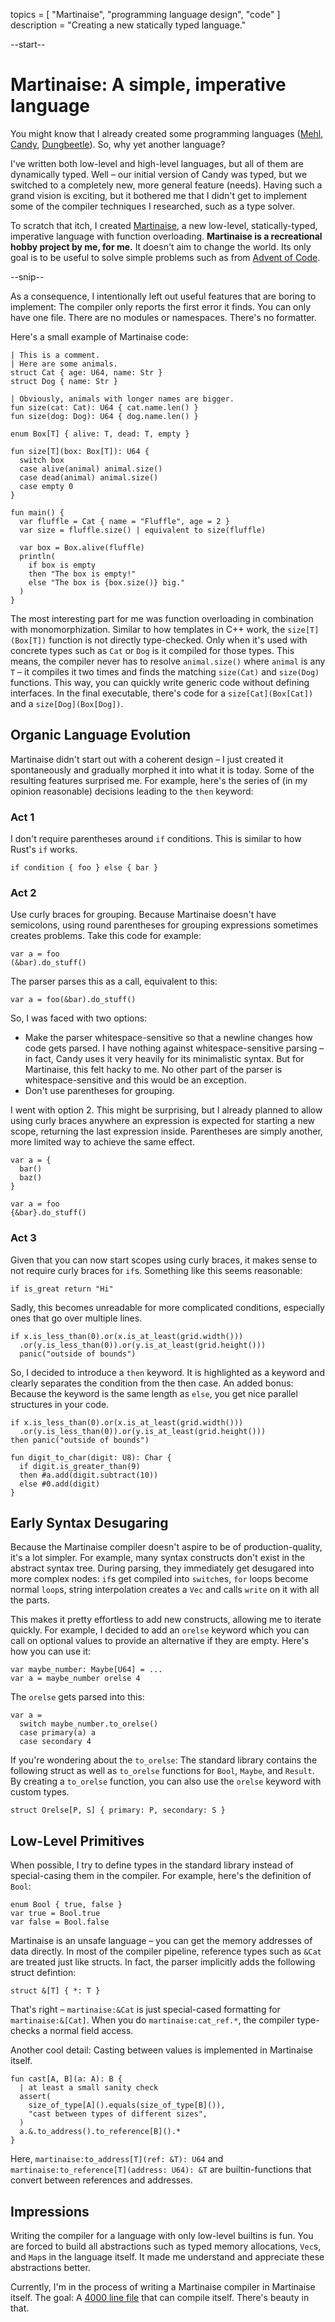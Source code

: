 topics = [ "Martinaise", "programming language design", "code" ]
description = "Creating a new statically typed language."

--start--

# Martinaise: A simple, imperative language

You might know that I already created some programming languages ([Mehl](/mehl), [Candy](/candy), [Dungbeetle](https://github.com/MarcelGarus/dungbeetle)).
So, why yet another language?

I've written both low-level and high-level languages, but all of them are dynamically typed.
Well – our initial version of Candy was typed, but we switched to a completely new, more general feature (needs).
Having such a grand vision is exciting, but it bothered me that I didn't get to implement some of the compiler techniques I researched, such as a type solver.

To scratch that itch, I created [Martinaise](https://github.com/MarcelGarus/martinaise), a new low-level, statically-typed, imperative language with function overloading.
**Martinaise is a recreational hobby project by me, for me.**
It doesn't aim to change the world.
Its only goal is to be useful to solve simple problems such as from [Advent of Code](https://adventofcode.com).

--snip--

As a consequence, I intentionally left out useful features that are boring to implement:
The compiler only reports the first error it finds.
You can only have one file.
There are no modules or namespaces.
There's no formatter.

Here's a small example of Martinaise code:

```martinaise
| This is a comment.
| Here are some animals.
struct Cat { age: U64, name: Str }
struct Dog { name: Str }

| Obviously, animals with longer names are bigger.
fun size(cat: Cat): U64 { cat.name.len() }
fun size(dog: Dog): U64 { dog.name.len() }

enum Box[T] { alive: T, dead: T, empty }

fun size[T](box: Box[T]): U64 {
  switch box
  case alive(animal) animal.size()
  case dead(animal) animal.size()
  case empty 0
}

fun main() {
  var fluffle = Cat { name = "Fluffle", age = 2 }
  var size = fluffle.size() | equivalent to size(fluffle)

  var box = Box.alive(fluffle)
  println(
    if box is empty
    then "The box is empty!"
    else "The box is {box.size()} big."
  )
}
```

The most interesting part for me was function overloading in combination with monomorphization.
Similar to how templates in C++ work, the `size[T](Box[T])` function is not directly type-checked.
Only when it's used with concrete types such as `Cat` or `Dog` is it compiled for those types.
This means, the compiler never has to resolve `animal.size()` where `animal` is any `T` – it compiles it two times and finds the matching `size(Cat)` and `size(Dog)` functions.
This way, you can quickly write generic code without defining interfaces.
In the final executable, there's code for a `size[Cat](Box[Cat])` and a `size[Dog](Box[Dog])`.

## Organic Language Evolution

Martinaise didn't start out with a coherent design – I just created it spontaneously and gradually morphed it into what it is today.
Some of the resulting features surprised me.
For example, here's the series of (in my opinion reasonable) decisions leading to the `then` keyword:

### Act 1

I don't require parentheses around `if` conditions.
This is similar to how Rust's `if` works.

```martinaise
if condition { foo } else { bar }
```

### Act 2

Use curly braces for grouping.
Because Martinaise doesn't have semicolons, using round parentheses for grouping expressions sometimes creates problems.
Take this code for example:

```martinaise
var a = foo
(&bar).do_stuff()
```

The parser parses this as a call, equivalent to this:

```martinaise
var a = foo(&bar).do_stuff()
```

So, I was faced with two options:

- Make the parser whitespace-sensitive so that a newline changes how code gets parsed.
  I have nothing against whitespace-sensitive parsing – in fact, Candy uses it very heavily for its minimalistic syntax.
  But for Martinaise, this felt hacky to me.
  No other part of the parser is whitespace-sensitive and this would be an exception.
- Don't use parentheses for grouping.

I went with option 2.
This might be surprising, but I already planned to allow using curly braces anywhere an expression is expected for starting a new scope, returning the last expression inside.
Parentheses are simply another, more limited way to achieve the same effect.

```martinaise
var a = {
  bar()
  baz()
}

var a = foo
{&bar}.do_stuff()
```

### Act 3

Given that you can now start scopes using curly braces, it makes sense to not require curly braces for `if`s.
Something like this seems reasonable:

```martinaise
if is_great return "Hi"
```

Sadly, this becomes unreadable for more complicated conditions, especially ones that go over multiple lines.

```martinaise
if x.is_less_than(0).or(x.is_at_least(grid.width()))
  .or(y.is_less_than(0)).or(y.is_at_least(grid.height()))
  panic("outside of bounds")
```

So, I decided to introduce a `then` keyword.
It is highlighted as a keyword and clearly separates the condition from the then case.
An added bonus:
Because the keyword is the same length as `else`, you get nice parallel structures in your code.

```martinaise
if x.is_less_than(0).or(x.is_at_least(grid.width()))
  .or(y.is_less_than(0)).or(y.is_at_least(grid.height()))
then panic("outside of bounds")
```

```martinaise
fun digit_to_char(digit: U8): Char {
  if digit.is_greater_than(9)
  then #a.add(digit.subtract(10))
  else #0.add(digit)
}
```

## Early Syntax Desugaring

Because the Martinaise compiler doesn't aspire to be of production-quality, it's a lot simpler.
For example, many syntax constructs don't exist in the abstract syntax tree.
During parsing, they immediately get desugared into more complex nodes:
`if`s get compiled into `switch`es, `for` loops become normal `loop`s, string interpolation creates a `Vec` and calls `write` on it with all the parts.

This makes it pretty effortless to add new constructs, allowing me to iterate quickly.
For example, I decided to add an `orelse` keyword which you can call on optional values to provide an alternative if they are empty.
Here's how you can use it:

```martinaise
var maybe_number: Maybe[U64] = ...
var a = maybe_number orelse 4
```

The `orelse` gets parsed into this:

```martinaise
var a =
  switch maybe_number.to_orelse()
  case primary(a) a
  case secondary 4
```

If you're wondering about the `to_orelse`:
The standard library contains the following struct as well as `to_orelse` functions for `Bool`, `Maybe`, and `Result`.
By creating a `to_orelse` function, you can also use the `orelse` keyword with custom types.

```martinaise
struct Orelse[P, S] { primary: P, secondary: S }
```

## Low-Level Primitives

When possible, I try to define types in the standard library instead of special-casing them in the compiler.
For example, here's the definition of `Bool`:

```martinaise
enum Bool { true, false }
var true = Bool.true
var false = Bool.false
```

Martinaise is an unsafe language – you can get the memory addresses of data directly.
In most of the compiler pipeline, reference types such as `&Cat` are treated just like structs.
In fact, the parser implicitly adds the following struct defintion:

```martinaise
struct &[T] { *: T }
```

That's right – `martinaise:&Cat` is just special-cased formatting for `martinaise:&[Cat]`.
When you do `martinaise:cat_ref.*`, the compiler type-checks a normal field access.

Another cool detail:
Casting between values is implemented in Martinaise itself.

```martinaise
fun cast[A, B](a: A): B {
  | at least a small sanity check
  assert(
    size_of_type[A]().equals(size_of_type[B]()),
    "cast between types of different sizes",
  )
  a.&.to_address().to_reference[B]().*
}
```

Here, `martinaise:to_address[T](ref: &T): U64` and `martinaise:to_reference[T](address: U64): &T` are builtin-functions that convert between references and addresses.

## Impressions

Writing the compiler for a language with only low-level builtins is fun.
You are forced to build all abstractions such as typed memory allocations, `Vec`s, and `Map`s in the language itself.
It made me understand and appreciate these abstractions better.

Currently, I'm in the process of writing a Martinaise compiler in Martinaise itself.
The goal:
A [4000 line file](https://github.com/MarcelGarus/martinaise/blob/main/compiler/2/compiler.mar) that can compile itself.
There's beauty in that.
